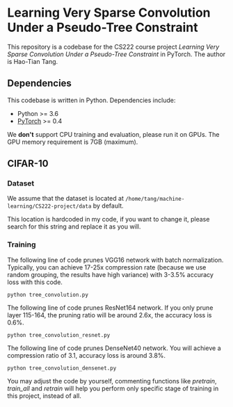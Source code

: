 # Learning Very Sparse Convolution Under a Pseudo-Tree Constraint

This repository is a codebase for the CS222 course project *Learning Very Sparse Convolution Under a Pseudo-Tree Constraint* in PyTorch. The author is Hao-Tian Tang.

## Dependencies

This codebase is written in Python. Dependencies include:

* Python >= 3.6
* [PyTorch](https://github.com/pytorch/pytorch) >= 0.4

We **don't** support CPU training and evaluation, please run it on GPUs. The GPU memory requirement is 7GB (maximum).

## CIFAR-10

### Dataset

We assume that the dataset is located at `/home/tang/machine-learning/CS222-project/data` by default.

This location is hardcoded in my code, if you want to change it, please search for this string and replace it as you will.

### Training

The following line of code prunes VGG16 network with batch normalization. Typically, you can achieve 17-25x compression rate (because we use random grouping, the results have high variance) with 3-3.5% accuracy loss with this code.
```
python tree_convolution.py
```

The following line of code prunes ResNet164 network. If you only prune layer 115-164, the pruning ratio will be around 2.6x, the accuracy loss is 0.6%.
```
python tree_convolution_resnet.py
```

The following line of code prunes DenseNet40 network. You will achieve a compression ratio of 3.1, accuracy loss is around 3.8%.
```
python tree_convolution_densenet.py
```

You may adjust the code by yourself, commenting functions like *pretrain*, *train_all* and *retrain* will help you perform only specific stage of training in this project, instead of all. 
